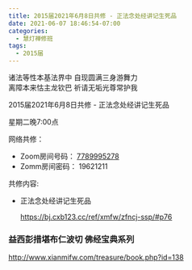 ```yaml
---
title: 2015届2021年6月8日共修 - 正法念处经讲记生死品
date: 2021-06-07 18:46:54-07:00
categories:
  - 慧灯禅修班
tags:
  - 2015届
---
```

诸法等性本基法界中 自现圆满三身游舞力  
离障本来怙主龙钦巴 祈请无垢光尊常护我  

2015届2021年6月8日共修 - 正法念处经讲记生死品

星期二晚7:00点

网络共修：
- Zoom房间号码： [7789995278](https://us02web.zoom.us/j/7789995278?pwd=VjZmbWJFY2k2K0E5RVB2cTNIQmhqUT09)
- Zomm房间密码： 19621211

共修内容: 

* 正法念处经讲记生死品
  
  <https://bj.cxb123.cc/ref/xmfw/zfncj-ssp/#p76>

### 益西彭措堪布仁波切 佛经宝典系列
<http://www.xianmifw.com/treasure/book.php?id=138>

